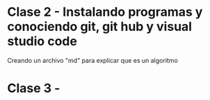 # Clase 2 - Instalando programas y conociendo git, git hub y visual studio code

Creando un archivo "md" para explicar que es un algoritmo

# Clase 3 - 